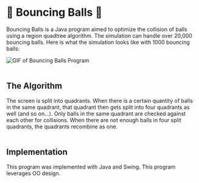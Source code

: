 # :basketball: Bouncing Balls :basketball:
Bouncing Balls is a Java program aimed to optimize the collision of balls using a region quadtree algorithm. The simulation can handle over 20,000 bouncing balls.
Here is what the simulation looks like with 1000 bouncing balls:

![GIF of Bouncing Balls Program](bouncingballs.gif)\
&nbsp;

## The Algorithm
The screen is split into quadrants. When there is a certain quantity of balls in the same quadrant, that quadrant then gets split into four quadrants as well (and so on...). Only balls in the same quadrant are checked against each other for collisions. When there are not enough balls in four split quadrants, the quadrants recombine as one. \
&nbsp;

## Implementation
This program was implemented with Java and Swing. This program leverages OO design.\
&nbsp;
